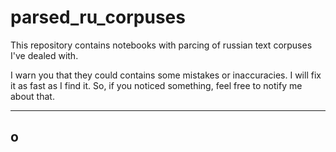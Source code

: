 # parsed_ru_corpuses
This repository contains notebooks with parcing of russian text corpuses I've dealed with.

I warn you that they could contains some mistakes or inaccuracies. I will fix it as fast as I find it. So, if you noticed something, feel free to notify me about that.
***
## o
